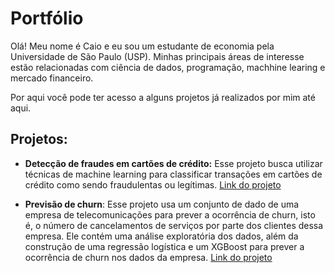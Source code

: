# Portfólio

Olá! Meu nome é Caio e eu sou um estudante de economia pela Universidade de São Paulo (USP). Minhas principais áreas de interesse estão relacionadas com ciência de dados, programação, machhine learing e mercado financeiro. 

Por aqui você pode ter acesso a alguns projetos já realizados por mim até aqui. 

## Projetos:

* **Detecção de fraudes em cartões de crédito:** Esse projeto busca utilizar técnicas de machine learning para classificar transações em cartões de crédito como sendo fraudulentas ou legítimas. [Link do projeto](https://github.com/CaioLSouza/my_portfolio/blob/main/Fraudes_em_cart%C3%B5es_de_cr%C3%A9dito.ipynb)

* **Previsão de churn**: Esse projeto usa um conjunto de dado de uma empresa de telecomunicações para prever a ocorrência de churn, isto é, o número de cancelamentos de serviços por parte dos clientes dessa empresa. Ele contém uma análise exploratória dos dados, além da construção de uma regressão logística e um XGBoost para prever a ocorrência de churn nos dados da empresa. [Link do projeto](https://github.com/CaioLSouza/my_portfolio/blob/main/Detec%C3%A7%C3%A3o%20de%20churn.ipynb)
